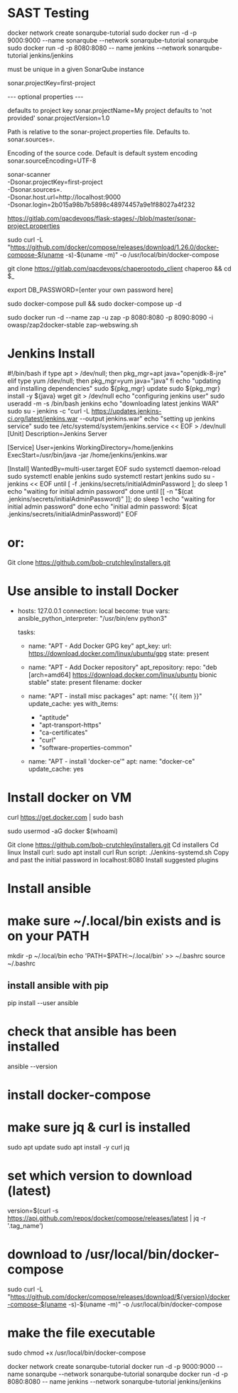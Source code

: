 # SAST Testing

docker network create sonarqube-tutorial
sudo docker run -d -p 9000:9000 --name sonarqube --network sonarqube-tutorial sonarqube
sudo docker run -d -p 8080:8080 -- name jenkins --network sonarqube-tutorial jenkins/jenkins

must be unique in a given SonarQube instance

sonar.projectKey=first-project

--- optional properties ---

 defaults to project key
sonar.projectName=My project
 defaults to 'not provided'
sonar.projectVersion=1.0

 Path is relative to the sonar-project.properties file. Defaults to.
sonar.sources=.

 Encoding of the source code. Default is default system encoding
sonar.sourceEncoding=UTF-8

sonar-scanner \
  -Dsonar.projectKey=first-project \
  -Dsonar.sources=. \
  -Dsonar.host.url=http://localhost:9000 \
  -Dsonar.login=2b015a98b7b5898c48974457a9e1f88027a4f232




https://gitlab.com/qacdevops/flask-stages/-/blob/master/sonar-project.properties


sudo curl -L "https://github.com/docker/compose/releases/download/1.26.0/docker-compose-$(uname -s)-$(uname -m)" -o /usr/local/bin/docker-compose


git clone https://gitlab.com/qacdevops/chaperootodo_client chaperoo && cd $_

export DB_PASSWORD=[enter your own password here]

sudo docker-compose pull && sudo docker-compose up -d

sudo docker run -d --name zap -u zap -p 8080:8080 -p 8090:8090 -i owasp/zap2docker-stable zap-webswing.sh



# Jenkins Install

#!/bin/bash
if type apt > /dev/null; then
    pkg_mgr=apt
    java="openjdk-8-jre"
elif type yum /dev/null; then
    pkg_mgr=yum
    java="java"
fi
echo "updating and installing dependencies"
sudo ${pkg_mgr} update
sudo ${pkg_mgr} install -y ${java} wget git > /dev/null
echo "configuring jenkins user"
sudo useradd -m -s /bin/bash jenkins
echo "downloading latest jenkins WAR"
sudo su - jenkins -c "curl -L https://updates.jenkins-ci.org/latest/jenkins.war --output jenkins.war"
echo "setting up jenkins service"
sudo tee /etc/systemd/system/jenkins.service << EOF > /dev/null
[Unit]
Description=Jenkins Server

[Service]
User=jenkins
WorkingDirectory=/home/jenkins
ExecStart=/usr/bin/java -jar /home/jenkins/jenkins.war

[Install]
WantedBy=multi-user.target
EOF
sudo systemctl daemon-reload
sudo systemctl enable jenkins
sudo systemctl restart jenkins
sudo su - jenkins << EOF
until [ -f .jenkins/secrets/initialAdminPassword ]; do
    sleep 1
    echo "waiting for initial admin password"
done
until [[ -n "\$(cat  .jenkins/secrets/initialAdminPassword)" ]]; do
    sleep 1
    echo "waiting for initial admin password"
done
echo "initial admin password: \$(cat .jenkins/secrets/initialAdminPassword)"
EOF

# or:

Git clone https://github.com/bob-crutchley/installers.git

# Use ansible to install Docker

- hosts: 127.0.0.1
  connection: local
  become: true
  vars:
    ansible_python_interpreter: "/usr/bin/env python3"

  tasks:
  - name: "APT - Add Docker GPG key"
    apt_key:
      url: https://download.docker.com/linux/ubuntu/gpg
      state: present

  - name: "APT - Add Docker repository"
    apt_repository:
      repo: "deb [arch=amd64] https://download.docker.com/linux/ubuntu bionic stable"
      state: present
      filename: docker

  - name: "APT - install misc packages"
    apt:
      name: "{{ item }}"
      update_cache: yes
    with_items:
      - "aptitude"
      - "apt-transport-https"
      - "ca-certificates"
      - "curl"
      - "software-properties-common"

  - name: "APT - install 'docker-ce'"
    apt:
      name: "docker-ce"
      update_cache: yes


# Install docker on VM

curl https://get.docker.com | sudo bash

sudo usermod -aG docker $(whoami)

Git clone https://github.com/bob-crutchley/installers.git
Cd installers
Cd linux
Install curl: sudo apt install curl
Run script: ./Jenkins-systemd.sh
Copy and past the initial password in localhost:8080
Install suggested plugins


# Install ansible
# make sure ~/.local/bin exists and is on your PATH
mkdir -p ~/.local/bin
echo 'PATH=$PATH:~/.local/bin' >> ~/.bashrc
source ~/.bashrc
## install ansible with pip
pip install --user ansible
# check that ansible has been installed
ansible --version



# install docker-compose
# make sure jq & curl is installed
sudo apt update
sudo apt install -y curl jq
# set which version to download (latest)
version=$(curl -s https://api.github.com/repos/docker/compose/releases/latest | jq -r '.tag_name')
# download to /usr/local/bin/docker-compose
sudo curl -L "https://github.com/docker/compose/releases/download/${version}/docker-compose-$(uname -s)-$(uname -m)" -o /usr/local/bin/docker-compose
# make the file executable
sudo chmod +x /usr/local/bin/docker-compose

docker network create sonarqube-tutorial docker run -d -p 9000:9000 --name sonarqube --network sonarqube-tutorial sonarqube docker run -d -p 8080:8080 -- name jenkins --network sonarqube-tutorial jenkins/jenkins
